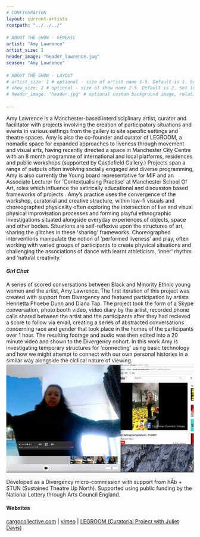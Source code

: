```yaml
---
# CONFIGURATION
layout: current-artists
rootpath: "../../../"

# ABOUT THE SHOW - GENERIC
artist: "Amy Lawrence"
artist_size: 1
header_image: "header_lawrence.jpg"
season: "Amy Lawrence"

# ABOUT THE SHOW - LAYOUT
# artist_size: 1 # optional - size of artist name 1-5. Default is 1. Set longer names to lower values
# show_size: 2 # optional - size of show name 2-5. Default is 2. Set longer names to lower values
# header_image: "header.jpg" # optional custom background image, relative to current page

---
```

Amy Lawrence is a Manchester-based interdisciplinary artist, curator and facilitator with projects involving the creation of participatory situations and events in various settings from the gallery to site specific settings and theatre spaces. Amy is also the co-founder and curator of LEGROOM, a nomadic space for expanded approaches to liveness through movement and visual arts, having recently directed a space in Manchester City Centre with an 8 month programme of international and local platforms, residences and public workshops (supported by Castlefield Gallery.) Projects span a range of outputs often involving socially engaged and diverse programming, Amy is also currently the Young board representative for MIF and an Associate Lecturer  for 'Contextualising Practise' at Manchester School Of Art, roles which influence the satirically educational and discussion based frameworks of projects . Amy’s practice uses the convergence of the workshop, curatorial and creative structure, within low-fi visuals and choreographed physicality often exploring the intersection of live and visual physical improvisation processes and forming playful ethnographic investigations situated alongside everyday experiences of objects, space and other bodies. Situations are self-reflexive upon the structures of art, sharing the glitches in these 'sharing' frameworks. Choreographed interventions manipulate the notion of ‘performed liveness’ and play, often working with varied groups of participants to create physical situations and challenging the associations of dance with learnt athleticism, ‘inner’ rhythm and ‘natural creativity.’     

#### *Girl Chat* 
A series of scored conversations between Black and Minority Ethnic young women and the artist, Amy Lawrence. The first iteration of this project was created with support from Divergency and featured participation by artists Henrietta Phoebe Dunn and Diana Tap. The project took the form of a Skype conversation, photo booth video, video diary by the artist, recorded phone calls shared between the artist and the participants after they had recieved a score to follow via email, creating a series of abstracted conversations concerning race and gender that took place in the homes of the participants over 1 hour. The resulting footage and audio was then edited into a 20 minute video and shown to the Divergency cohort. In this work Amy is investigating temporary structures for 'connecting' using basic technology and how we might attempt to connect with our own personal histories in a similar way alongside the ciclical nature of viewing.     
![](screenshot.jpg)       
             
Developed as a Divergency micro-commission with support from hÅb + STUN (Sustained Theatre Up North). Supported using public funding by the National Lottery through Arts Council England.          
         
#### Websites          
<a href="http://cargocollective.com/ALawrence" target="_blank">cargocollective.com</a> | <a href="http://vimeo.com/amylawrence" target="_blank">vimeo</a> | <a href="http://www.legroomspaceformoving.com" target="_blank">LEGROOM (Curatorial Project with Juliet Davis)</a>
